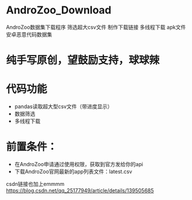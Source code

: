 # AndroZoo_Download

AndroZoo数据集下载程序 筛选超大csv文件 制作下载链接 多线程下载 apk文件 安卓恶意代码数据集

# 纯手写原创，望鼓励支持，球球辣



# 代码功能
- pandas读取超大型csv文件（带进度显示）
- 数据筛选
- 多线程下载
# 前置条件：
- 在AndroZoo申请通过使用权限，获取到官方发给你的api
- 下载AndroZoo官网最新的app列表文件：latest.csv

  

csdn链接也加上emmmm
https://blog.csdn.net/qq_25177949/article/details/139505685

